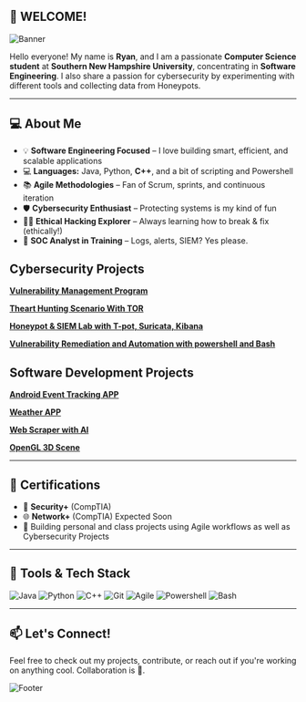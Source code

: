 ## 👋 WELCOME!

![Banner](https://capsule-render.vercel.app/api?type=waving&color=gradient&height=200&section=header&text=Hello,%20World!%20👨‍💻&fontSize=40)

Hello everyone! My name is **Ryan**, and I am a passionate **Computer Science student** at **Southern New Hampshire University**, concentrating in **Software Engineering**. I also share a passion for cybersecurity by experimenting
with different tools and collecting data from Honeypots. 

---

## 💻 About Me

- 💡 **Software Engineering Focused** – I love building smart, efficient, and scalable applications
- 💻 **Languages:** Java, Python, **C++**, and a bit of scripting and Powershell
- 📚 **Agile Methodologies** – Fan of Scrum, sprints, and continuous iteration
- 🛡️ **Cybersecurity Enthusiast** – Protecting systems is my kind of fun
- 🕵️‍♂️ **Ethical Hacking Explorer** – Always learning how to break & fix (ethically!)
- 🧠 **SOC Analyst in Training** – Logs, alerts, SIEM? Yes please.

## Cybersecurity Projects
**[Vulnerability Management Program](https://github.com/rypeguero/Vulnerability-Management/tree/main)**

**[Theart Hunting Scenario With TOR](https://github.com/rypeguero/Threat-Hunting-Scenario-TOR/edit/main/README.md)**

**[Honeypot & SIEM Lab with T-pot, Suricata, Kibana](https://github.com/rypeguero/Honeypot-SIEM-Lab-T-Pot-Kibana-)**

**[Vulnerability Remediation and Automation with powershell and Bash](https://github.com/rypeguero/Vulnerability-Remediations)**

## Software Development Projects
**[Android Event Tracking APP](https://github.com/rypeguero/EventTrackingApp)**

**[Weather APP](https://github.com/rypeguero/Weather-App)**

**[Web Scraper with AI](https://github.com/rypeguero/Web-Scraper-With-AI)**

**[OpenGL 3D Scene](https://github.com/rypeguero/OpenGL)**

---

## 🧠 Certifications
- 📘 **Security+** (CompTIA)
- 🌐 **Network+** (CompTIA) Expected Soon
- 🧪 Building personal and class projects using Agile workflows as well as Cybersecurity Projects

---

## 🧰 Tools & Tech Stack
![Java](https://img.shields.io/badge/Java-red?logo=java)
![Python](https://img.shields.io/badge/Python-yellow?logo=python)
![C++](https://img.shields.io/badge/C++-lightgrey?logo=c%2B%2B)
![Git](https://img.shields.io/badge/Git-F05032?logo=git&logoColor=white)
![Agile](https://img.shields.io/badge/Agile-Processes-blueviolet)
![Powershell](https://img.shields.io/badge/PowerShell-%3E%3D5.1-blue.svg)
![Bash](https://img.shields.io/badge/BASH-brightgreen.svg)

---

## 📫 Let's Connect!
Feel free to check out my projects, contribute, or reach out if you're working on anything cool. Collaboration is 💯.

![Footer](https://capsule-render.vercel.app/api?section=footer&type=waving&color=gradient)
